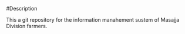 #Description 

This a git repository for the information manahement sustem of Masajja Division farmers.
